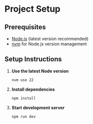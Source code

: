 # Project Setup

## Prerequisites
- [Node.js](https://nodejs.org/) (latest version recommended)
- [nvm](https://github.com/nvm-sh/nvm) for Node.js version management

## Setup Instructions

1. **Use the latest Node version**
    ```bash
    nvm use 22
    ```

2. **Install dependencies**
    ```bash
    npm install
    ```

3. **Start development server**
    ```bash
    npm run dev
    ```